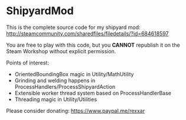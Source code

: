# ShipyardMod

This is the complete source code for my shipyard mod: http://steamcommunity.com/sharedfiles/filedetails/?id=684618597

You are free to play with this code, but you **CANNOT** republish it on the Steam Workshop without explicit permission.

Points of interest:
* OrientedBoundingBox magic in Utility/MathUtility
* Grinding and welding happens in ProcessHandlers/ProcessShipyardAction
* Extensible worker thread system based on ProcessHandlerBase
* Threading magic in Utility/Utilities

Please consider donating: https://www.paypal.me/rexxar
